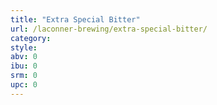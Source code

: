 ```yaml
---
title: "Extra Special Bitter"
url: /laconner-brewing/extra-special-bitter/
category: 
style: 
abv: 0
ibu: 0
srm: 0
upc: 0
---
```


